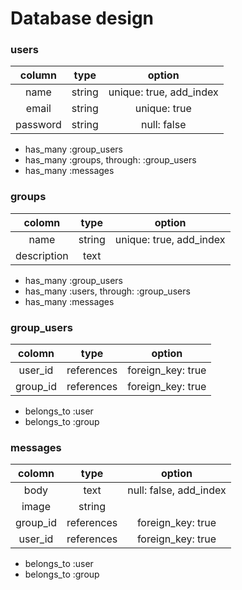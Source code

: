 # Database design

### users

| column | type | option |
|:-:|:-:|:-:|
| name | string | unique: true, add_index |
| email | string | unique: true |
| password | string | null: false |

- has_many :group_users
- has_many :groups, through: :group_users
- has_many :messages

### groups

| colomn | type | option |
|:-:|:-:|:-:|
| name | string | unique: true, add_index |
| description | text | |

- has_many :group_users
- has_many :users, through: :group_users
- has_many :messages

### group_users

| colomn | type | option |
|:-:|:-:|:-:|
| user_id | references | foreign_key: true  |
| group_id | references | foreign_key: true  |

- belongs_to :user
- belongs_to :group

### messages

| colomn | type | option |
|:-:|:-:|:-:|
| body | text | null: false, add_index |
| image | string | |
| group_id | references | foreign_key: true |
| user_id | references | foreign_key: true |

- belongs_to :user
- belongs_to :group

